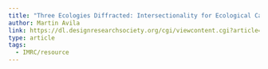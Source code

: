 ```yaml
---
title: "Three Ecologies Diffracted: Intersectionality for Ecological Caring"
author: Martin Avila
link: https://dl.designresearchsociety.org/cgi/viewcontent.cgi?article=1512&context=nordes
type: article
tags:
  - IMRC/resource
---
```

